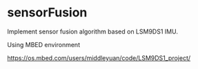# sensorFusion
Implement sensor fusion algorithm based on LSM9DS1 IMU.

Using MBED environment

https://os.mbed.com/users/middleyuan/code/LSM9DS1_project/
